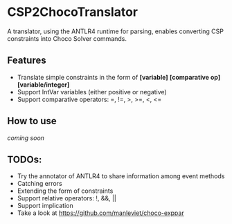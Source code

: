 # CSP2ChocoTranslator

A translator, using the ANTLR4 runtime for parsing, enables converting CSP constraints into Choco Solver commands.

## Features

- Translate simple constraints in the form of __[variable]__ __[comparative op]__ __[variable/integer]__
- Support IntVar variables (either positive or negative)
- Support comparative operators: =, !=, >, >=, <, <=
 
## How to use

*coming soon*

## TODOs:

- Try the annotator of ANTLR4 to share information among event methods
- Catching errors
- Extending the form of constraints
- Support relative operators: !, &&, ||
- Support implication
- Take a look at https://github.com/manleviet/choco-exppar
